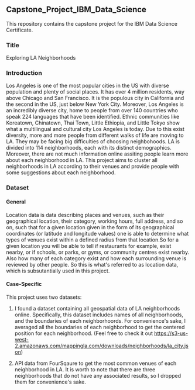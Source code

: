 ## Capstone_Project_IBM_Data_Science
This repository contains the capstone project for the IBM Data Science Certificate. 

### Title
Exploring LA Neighborhoods

### Introduction
Los Angeles is one of the most popular cities in the US with diverse population and plenty of social places. It has over 4 million residents, way above Chicago and San Francisco. It is the populous city in California and the second in the US, just below New York City. Moreover, Los Angeles is an incredibly diverse city, home to people from over 140 countries who speak 224 languages that have been identified. Ethnic communities like Koreatown, Chinatown, Thai Town, Little Ethiopia, and Little Tokyo show what a multilingual and cultural city Los Angeles is today. Due to this exist diversity, more and more people from different walks of life are moving to LA. They may be facing big difficulties of choosing neighbohoods. LA is divided into 114 neighborhoods, each with its distinct demographics. Moreover, there are not much information online assiting people learn more about each neighborhood in LA. This project aims to cluster all neighborhoods in LA according to their venues and provide people with some suggestions about each neighborhood.

### Dataset

#### General
Location data is data describing places and venues, such as their geographical location, their category, working hours, full address, and so on, such that for a given location given in the form of its geographical coordinates (or latitude and longitude values) one is able to determine what types of venues exist within a defined radius from that location.So for a given location you will be able to tell if restaurants for example, exist nearby, or if schools, or parks, or gyms, or community centres exist nearby. Also how many of each category exist and how each surrounding venue is reviewed by other people. So this is what's referred to as location data, which is subsutantially used in this project.

#### Case-Specific
This project uses two datasets:
1. I found a dataset containing all geospatial data of LA neighborhoods online. Specifically, this dataset includes names of all neighborhoods, and the boundaries of each neighborhoords. For convenience's sake, I averaged all the boundaries of each neighborhood to get the centered position for each neighborhood. (Feel free to check it out https://s3-us-west-2.amazonaws.com/mappingla.com/downloads/neighborhoods/la_city.json)

2. API data from FourSqaure to get the most common venues of each neighborhood in LA. It is worth to note that there are three neighborhoods that do not have any associated results, so I dropped them for convenience's sake.

